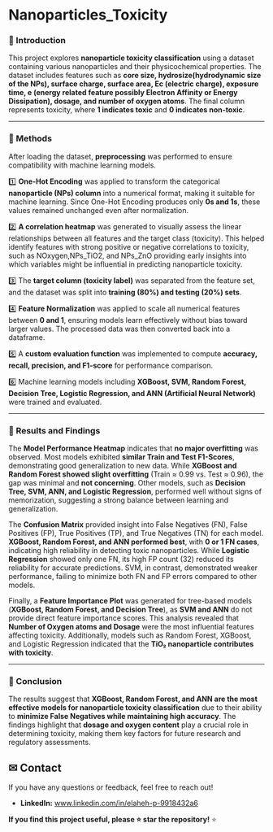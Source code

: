 # Nanoparticles_Toxicity
### **🔹 Introduction**

This project explores **nanoparticle toxicity classification** using a dataset containing various nanoparticles and their physicochemical properties. The dataset includes features such as **core size, hydrosize(hydrodynamic size of the NPs), surface charge, surface area, Ec (electric charge), exposure time, e (energy related feature possibly Electron Affinity or Energy Dissipation), dosage, and number of oxygen atoms**. The final column represents toxicity, where **1 indicates toxic** and **0 indicates non-toxic**.

---

### **🔹 Methods**

After loading the dataset, **preprocessing** was performed to ensure compatibility with machine learning models.

1️⃣ **One-Hot Encoding** was applied to transform the categorical **nanoparticle (NPs) column** into a numerical format, making it suitable for machine learning. Since One-Hot Encoding produces only **0s and 1s**, these values remained unchanged even after normalization.

2️⃣ **A correlation heatmap** was generated to visually assess the linear relationships between all features and the target class (toxicity). This helped identify features with strong positive or negative correlations to toxicity, such as NOxygen,NPs_TiO2, and NPs_ZnO providing early insights into which variables might be influential in predicting nanoparticle toxicity. 

3️⃣ The **target column (toxicity label)** was separated from the feature set, and the dataset was split into **training (80%) and testing (20%) sets**.

4️⃣ **Feature Normalization** was applied to scale all numerical features between **0 and 1**, ensuring models learn effectively without bias toward larger values. The processed data was then converted back into a dataframe.

5️⃣ A **custom evaluation function** was implemented to compute **accuracy, recall, precision, and F1-score** for performance comparison.

6️⃣ Machine learning models including **XGBoost, SVM, Random Forest, Decision Tree, Logistic Regression, and ANN (Artificial Neural Network)** were trained and evaluated.

---

### **🔹 Results and Findings**

The **Model Performance Heatmap** indicates that **no major overfitting** was observed. Most models exhibited **similar Train and Test F1-Scores**, demonstrating good generalization to new data. While **XGBoost and Random Forest showed slight overfitting** (Train ≈ 0.99 vs. Test ≈ 0.96), the gap was minimal and **not concerning**. Other models, such as **Decision Tree, SVM, ANN, and Logistic Regression**, performed well without signs of memorization, suggesting a strong balance between learning and generalization.

The **Confusion Matrix** provided insight into False Negatives (FN), False Positives (FP), True Positives (TP), and True Negatives (TN) for each model. **XGBoost, Random Forest, and ANN performed best**, with **0 or 1 FN cases**, indicating high reliability in detecting toxic nanoparticles. While **Logistic Regression** showed only one FN, its high FP count (32) reduced its reliability for accurate predictions. SVM, in contrast, demonstrated weaker performance, failing to minimize both FN and FP errors compared to other models.

Finally, a **Feature Importance Plot** was generated for tree-based models (**XGBoost, Random Forest, and Decision Tree**), as **SVM and ANN** do not provide direct feature importance scores. This analysis revealed that **Number of Oxygen atoms and Dosage** were the most influential features affecting toxicity. Additionally, models such as Random Forest, XGBoost, and Logistic Regression indicated that the **TiO₂ nanoparticle contributes with toxicity**.

---

### **🔹 Conclusion**

The results suggest that **XGBoost, Random Forest, and ANN are the most effective models for nanoparticle toxicity classification** due to their ability to **minimize False Negatives while maintaining high accuracy**. The findings highlight that **dosage and oxygen content** play a crucial role in determining toxicity, making them key factors for future research and regulatory assessments.

## ✉ Contact
If you have any questions or feedback, feel free to reach out!
- **LinkedIn:** www.linkedin.com/in/elaheh-p-9918432a6

 **If you find this project useful, please ⭐ star the repository!** ⭐
